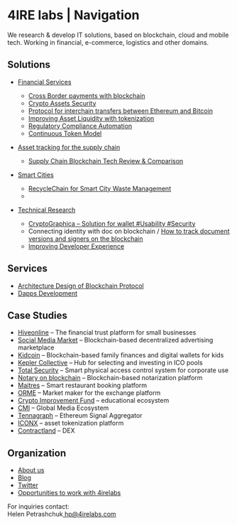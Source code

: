 # 4IRE labs \| Navigation

We research & develop IT solutions, based on blockchain, cloud and mobile tech. Working in financial, e-commerce, logistics and other domains.

## **Solutions**

* [Financial Services](solutions/decentralized-finance-defi/)
  * [Cross Border payments with blockchain](solutions/decentralized-finance-defi/enabling-fast-transparent-and-compliant-cross-border-payments-with-the-blockchain.md)
  * [Crypto Assets Security](solutions/decentralized-finance-defi/asset-security.md)
  * [Protocol for interchain transfers between Ethereum and Bitcoin](solutions/technical-research/ethereum-bitcoin-bridge-wip.md)
  * [Improving Asset Liquidity with tokenization](solutions/decentralized-finance-defi/sto-platform.md)
  * [Regulatory Compliance Automation](solutions/decentralized-finance-defi/complaince-scoring.md)
  * [Continuous Token Model](solutions/decentralized-finance-defi/continuous-token-model-apiary.md) 
* [Asset tracking for the supply chain](solutions/asset-tracking/)

  * [Supply Chain Blockchain Tech Review & Comparison](solutions/asset-tracking/supply-chain-blockchain-tech-review-and-comparison.md)

* [Smart Cities](solutions/smart-cities/)
  * [RecycleChain for Smart City Waste Management](solutions/smart-cities/recyclechain.md)
  * 


  
* [Technical Research](solutions/technical-research/)
  * [CryptoGraphica – Solution for wallet \#Usability \#Security](solutions/technical-research/cryptographica-solution-for-wallet-usability-security.md)
  * Connecting identity with doc on blockchain / [How to track document versions and signers on the blockchain](solutions/technical-research/how-to-track-document-versions-and-signers-on-the-blockchain.md)
  * [Improving Developer Experience](solutions/technical-research/developer-community-devxp.md)

## Services

* [Architecture Design of Blockchain Protocol](services/architecture-design-protocol.md)
* [Dapps Development](services/dapps-wallets-development.md)

## Case Studies

* [Hiveonline](case-studies/hiveonline.md) – The financial trust platform for small businesses
* [Social Media Market](case-studies/social.-media-market.md) – Blockchain-based decentralized advertising marketplace
* [Kidcoin](case-studies/kidcoin.md) – Blockchain-based family finances and digital wallets for kids
* [Kepler Collective](case-studies/kepler-collective.md) – Hub for selecting and investing in ICO pools
* [Total Security](case-studies/total-security.md) – Smart physical access control system for corporate use
* [Notary on blockchain](case-studies/smart-documents.md) – Blockchain-based notarization platform
* [Maitres](case-studies/maitres.md) – Smart restaurant booking platform
* [ORME](case-studies/orme.md) – Market maker for the exchange platform
* [Crypto Improvement Fund](case-studies/crypto-improvement-fund.md) – educational ecosystem
* [CMI](case-studies/cmi.md) – Global Media Ecosystem
* [Tennagraph](case-studies/tennagraph.md) – Ethereum Signal Aggregator
* [ICONX](case-studies/iconx-wip.md) – asset tokenization platform
* [Contractland](case-studies/contractland-wip.md) – DEX

## Organization

* [About us](organization/credentials-wip/)
* [Blog](https://medium.com/practical-blockchain)
* [Twitter](https://twitter.com/4irelabs)
* [Opportunities to work with 4irelabs](organization/opportunities-to-work-with-4irelabs.md)

For inquiries contact:  
Helen Petrashchuk[  hp@4irelabs.com](mailto:hp@4irelabs.com)

